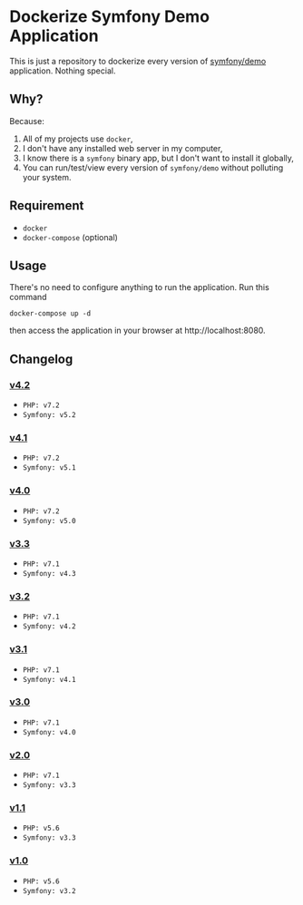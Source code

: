 # Dockerize Symfony Demo Application

This is just a repository to dockerize every version of [symfony/demo](https://github.com/symfony/demo) application. Nothing special.

## Why?
Because:
  1. All of my projects use `docker`,
  2. I don't have any installed web server in my computer,
  3. I know there is a `symfony` binary app, but I don't want to install it globally,
  4. You can run/test/view every version of `symfony/demo` without polluting your system.

## Requirement
  - `docker`
  - `docker-compose` (optional)

## Usage
  There's no need to configure anything to run the application. Run this command
  ```
  docker-compose up -d
  ```
  then access the application in your browser at http://localhost:8080.

## Changelog
  ### [v4.2]
  - `PHP: v7.2`
  - `Symfony: v5.2`

  ### [v4.1]
  - `PHP: v7.2`
  - `Symfony: v5.1`

  ### [v4.0]
  - `PHP: v7.2`
  - `Symfony: v5.0`

  ### [v3.3]
  - `PHP: v7.1`
  - `Symfony: v4.3`

  ### [v3.2]
  - `PHP: v7.1`
  - `Symfony: v4.2`

  ### [v3.1]
  - `PHP: v7.1`
  - `Symfony: v4.1`

  ### [v3.0]
  - `PHP: v7.1`
  - `Symfony: v4.0`

  ### [v2.0]
  - `PHP: v7.1`
  - `Symfony: v3.3`

  ### [v1.1]
  - `PHP: v5.6`
  - `Symfony: v3.3`

  ### [v1.0]
  - `PHP: v5.6`
  - `Symfony: v3.2`


[v4.2]: https://github.com/asispts/symfony-demo/releases/tag/v4.2
[v4.1]: https://github.com/asispts/symfony-demo/releases/tag/v4.1
[v4.0]: https://github.com/asispts/symfony-demo/releases/tag/v4.0
[v3.3]: https://github.com/asispts/symfony-demo/releases/tag/v3.3
[v3.2]: https://github.com/asispts/symfony-demo/releases/tag/v3.2
[v3.1]: https://github.com/asispts/symfony-demo/releases/tag/v3.1
[v3.0]: https://github.com/asispts/symfony-demo/releases/tag/v3.0
[v2.0]: https://github.com/asispts/symfony-demo/releases/tag/v2.0
[v1.1]: https://github.com/asispts/symfony-demo/releases/tag/v1.1
[v1.0]: https://github.com/asispts/symfony-demo/releases/tag/v1.0
